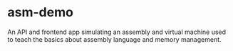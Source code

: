 # asm-demo
An API and frontend app simulating an assembly and virtual machine used to teach the basics about assembly language and memory management.
